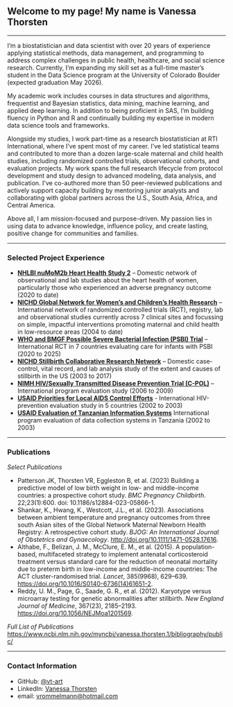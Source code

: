## Welcome to my page! My name is Vanessa Thorsten
____________________________________________________________________________________________________________________________________________________________________________
I’m a biostatistician and data scientist with over 20 years of experience applying statistical methods, data management, and programming to address complex challenges in public health, healthcare, and social science research. Currently, I’m expanding my skill set as a full-time master’s student in the Data Science program at the University of Colorado Boulder (expected graduation May 2026).

My academic work includes courses in data structures and algorithms, frequentist and Bayesian statistics, data mining, machine learning, and applied deep learning. In addition to being proficient in SAS, I’m building fluency in Python and R and continually building my expertise in modern data science tools and frameworks.

Alongside my studies, I work part-time as a research biostatistician at RTI International, where I’ve spent most of my career. I’ve led statistical teams and contributed to more than a dozen large-scale maternal and child health studies, including randomized controlled trials, observational cohorts, and evaluation projects. My work spans the full research lifecycle from protocol development and study design to advanced modeling, data analysis, and publication. I've co-authored more than 50 peer-reviewed publications and actively support capacity building by mentoring junior analysts and collaborating with global partners across the U.S., South Asia, Africa, and Central America.

Above all, I am mission-focused and purpose-driven. My passion lies in using data to advance knowledge, influence policy, and create lasting, positive change for communities and families.
____________________________________________________________________________________________________________________________________________________________
### Selected Project Experience 
- **[NHLBI nuMoM2b Heart Health Study 2](https://numom2b.org/)** – Domestic network of observational and lab studies about the heart health of women, particularly those who experienced an adverse pregnancy outcome (2020 to date)
- **[NICHD Global Network for Women’s and Children’s Health Research](https://globalnetwork.azurewebsites.net/)** – International network of randomized controlled trials (RCT), registry, lab and observational studies currently across 7 clinical sites and focussing on simple, impactful interventions promoting maternal and child health in low-resource areas (2004 to date)
- **[WHO and BMGF Possible Severe Bacterial Infection (PSBI) Trial](https://www.isrctn.com/ISRCTN44033252)** – International RCT in 7 countries evaluating care for infants with PSBI (2020 to 2025)
- **[NICHD Stillbirth Collaborative Research Network](https://pmc.ncbi.nlm.nih.gov/articles/PMC3665402/)** – Domestic case-control, vital record, and lab analysis study of the extent and causes of stillbirth in the US (2003 to 2017)
- **[NIMH HIV/Sexually Transmitted Disease Prevention Trial (C-POL)](https://pubmed.ncbi.nlm.nih.gov/17413262/)** – International program evaluation study (2006 to 2009) 
- **[USAID Priorities for Local AIDS Control Efforts](https://www.measureevaluation.org/resources/publications/ms-05-13.html)** - International HIV-prevention evaluation study in 5 countries (2002 to 2003) 
- **[USAID Evaluation of Tanzanian Information Systems](https://iris.who.int/handle/10665/269468)** International program evaluation of data collection systems in Tanzania (2002 to 2003)
____________________________________________________________________________________________________________________________________________________________
### Publications
*Select Publications*<br>
- Patterson JK, Thorsten VR, Eggleston B, et al. (2023) Building a predictive model of low birth weight in low- and middle-income countries: a prospective cohort study. *BMC Pregnancy Childbirth*. 22;23(1):600. doi: 10.1186/s12884-023-05866-1.
- Shankar, K., Hwang, K., Westcott, J.L., et al. (2023). Associations between ambient temperature and pregnancy outcomes from three south Asian sites of the Global Network Maternal Newborn Health Registry: A retrospective cohort study. *BJOG: An International Journal of Obstetrics and Gynaecology*. http://doi.org/10.1111/1471-0528.17616.
- Althabe, F., Belizan, J. M., McClure, E. M., et al. (2015). A population-based, multifaceted strategy to implement antenatal corticosteroid treatment versus standard care for the reduction of neonatal mortality due to preterm birth in low-income and middle-income countries: The ACT cluster-randomised trial. *Lancet*, 385(9968), 629–639. https://doi.org/10.1016/S0140-6736(14)61651-2.
- Reddy, U. M., Page, G., Saade, G. R., et al. (2012). Karyotype versus microarray testing for genetic abnormalities after stillbirth. *New England Journal of Medicine*, 367(23), 2185–2193. https://doi.org/10.1056/NEJMoa1201569.

*Full List of Publications*<br>
https://www.ncbi.nlm.nih.gov/myncbi/vanessa.thorsten.1/bibliography/public/
____________________________________________________________________________________________________________________________________________________________
### Contact Information
- GitHub: [@vt-art](https://github.com/vt-art/about-me/tree/main)
- LinkedIn: [Vanessa Thorsten](https://www.linkedin.com/in/vanessa-thorsten-8500a64/)
- email: vrommelmann@hotmail.com
